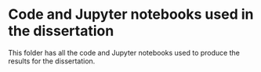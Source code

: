 # Code and Jupyter notebooks used in the dissertation

This folder has all the code and Jupyter notebooks used to produce the results
for the dissertation.
